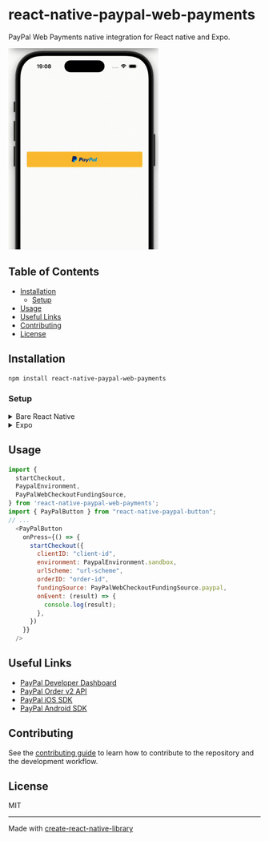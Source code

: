 # react-native-paypal-web-payments

PayPal Web Payments native integration for React native and Expo.

<img src="./preview.gif" alt="Preview" width="300" />

## Table of Contents
- [Installation](#installation)
  - [Setup](#setup)
- [Usage](#usage)
- [Useful Links](#useful-links)
- [Contributing](#contributing)
- [License](#license)

## Installation

```sh
npm install react-native-paypal-web-payments
```

### Setup

<details>
<summary>Bare React Native</summary>

1. Add `onNewIntent` to the MainActivity in your app:
    ```kt

    import android.content.Intent
    // ...

    class MainActivity : ReactActivity() {

      // ...
      
      override fun onNewIntent(newIntent: Intent?) {
        super.onNewIntent(newIntent)
        intent = newIntent
      }
    ```

2. Update your app's AndroidManifest.xml with your custom URL scheme in the intent-filter
    ```xml
    <activity
      android:name=".MainActivity"
      ...>
      ...
      <intent-filter>
        <action android:name="android.intent.action.VIEW" />
        <data android:scheme="custom-url-scheme" />
        <category android:name="android.intent.category.DEFAULT" />
        <category android:name="android.intent.category.BROWSABLE" />
      </intent-filter>
    </activity>
    ```
</details>

<details>
<summary>Expo</summary>

1. Update expo config
    ```tsx
    {
      "expo": {
        "scheme": "custom-url-scheme",
        "plugins": [
          "react-native-paypal-web-payments"
        ]
      }
    }
    ```

</details>


## Usage


```js
import {
  startCheckout,
  PaypalEnvironment,
  PayPalWebCheckoutFundingSource,
} from 'react-native-paypal-web-payments';
import { PayPalButton } from "react-native-paypal-button";
// ...
  <PayPalButton
    onPress={() => {
      startCheckout({
        clientID: "client-id",
        environment: PaypalEnvironment.sandbox,
        urlScheme: "url-scheme",
        orderID: "order-id",
        fundingSource: PayPalWebCheckoutFundingSource.paypal,
        onEvent: (result) => {
          console.log(result);
        },
      })
    }}
  />
```

## Useful Links
- [PayPal Developer Dashboard](https://developer.paypal.com/api/rest/#link-getstarted)
- [PayPal Order v2 API](https://developer.paypal.com/docs/api/orders/v2/)
- [PayPal iOS SDK](https://developer.paypal.com/docs/checkout/advanced/ios/)
- [PayPal Android SDK](https://developer.paypal.com/docs/checkout/advanced/android/)

## Contributing

See the [contributing guide](CONTRIBUTING.md) to learn how to contribute to the repository and the development workflow.

## License

MIT

---

Made with [create-react-native-library](https://github.com/callstack/react-native-builder-bob)
